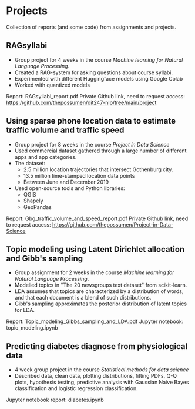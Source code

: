 # Projects
Collection of reports (and some code) from assignments and projects.

## RAGsyllabi
- Group project for 4 weeks in the course *Machine learning for Natural Language Processing*.
- Created a RAG-system for asking questions about course syllabi.
- Experimented with different Huggingface models using Google Colab
- Worked with quantized models

Report: RAGsyllabi_report.pdf
Private Github link, need to request access: https://github.com/thepossumen/dit247-nlp/tree/main/project

## Using sparse phone location data to estimate traffic volume and traffic speed
- Group project for 8 weeks in the course *Project in Data Science*
- Used commercial dataset gathered through a large number of different apps and app categories.
- The dataset:
  - 2.5 million location trajectories that intersect Gothenburg city.
  - 13.5 million time-stamped location data points
  - Between June and December 2019
- Used open-source tools and Python libraries:
  - QGIS
  - Shapely
  - GeoPandas

Report: Gbg_traffic_volume_and_speed_report.pdf
Private Github link, need to request access: https://github.com/thepossumen/Project-in-Data-Science

## Topic modeling using Latent Dirichlet allocation and Gibb's sampling
- Group assignment for 2 weeks in the course *Machine learning for Natural Language Processing*.
- Modelled topics in "The 20 newsgroups text dataset" from scikit-learn.
- LDA assumes that topics are characterized by a distribution of words, and that each document is a blend of such distributions.
- Gibb's sampling approximates the posterior distribution of latent topics for LDA.

Report: Topic_modeling_Gibbs_sampling_and_LDA.pdf
Jupyter notebook: topic_modeling.ipynb

## Predicting diabetes diagnose from physiological data
- 4 week group project in the course *Statistical methods for data science*
- Described data, clean data, plotting distributions, fitting PDFs, Q-Q plots, hypothesis testing, predictive analysis with Gaussian Naive Bayes classification and logistic regression classification.

Jupyter notebook report: diabetes.ipynb